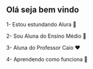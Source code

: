 ## Olá seja bem vindo

1- Estou estundando Alura 🍫

2- Sou Aluna do Ensino Médio 🍎

3- Aluna do Professor Caio ❤️

4- Aprendendo como funciona 🤭

<!--
**flavialface/flavialface** is a ✨ _special_ ✨ repository because its `README.md` (this file) appears on your GitHub profile.

Here are some ideas to get you started:

- 🔭 I’m currently working on ...
- 🌱 I’m currently learning ...
- 👯 I’m looking to collaborate on ...
- 🤔 I’m looking for help with ...
- 💬 Ask me about ...
- 📫 How to reach me: ...
- 😄 Pronouns: ...
- ⚡ Fun fact: ...
-->
